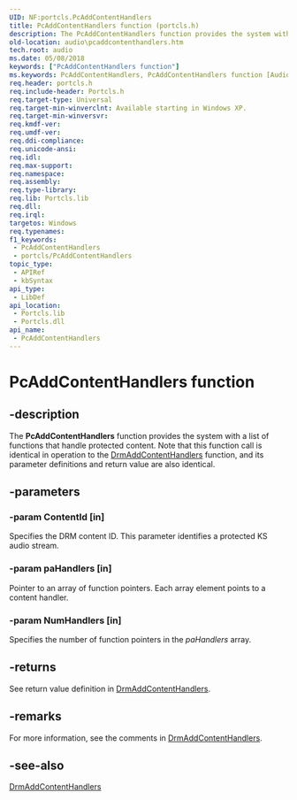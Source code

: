 ```yaml
---
UID: NF:portcls.PcAddContentHandlers
title: PcAddContentHandlers function (portcls.h)
description: The PcAddContentHandlers function provides the system with a list of functions that handle protected content.
old-location: audio\pcaddcontenthandlers.htm
tech.root: audio
ms.date: 05/08/2018
keywords: ["PcAddContentHandlers function"]
ms.keywords: PcAddContentHandlers, PcAddContentHandlers function [Audio Devices], audio.pcaddcontenthandlers, audpc-routines_11505f52-36d9-4b58-b1f8-44083705f9b5.xml, portcls/PcAddContentHandlers
req.header: portcls.h
req.include-header: Portcls.h
req.target-type: Universal
req.target-min-winverclnt: Available starting in Windows XP.
req.target-min-winversvr: 
req.kmdf-ver: 
req.umdf-ver: 
req.ddi-compliance: 
req.unicode-ansi: 
req.idl: 
req.max-support: 
req.namespace: 
req.assembly: 
req.type-library: 
req.lib: Portcls.lib
req.dll: 
req.irql: 
targetos: Windows
req.typenames: 
f1_keywords:
 - PcAddContentHandlers
 - portcls/PcAddContentHandlers
topic_type:
 - APIRef
 - kbSyntax
api_type:
 - LibDef
api_location:
 - Portcls.lib
 - Portcls.dll
api_name:
 - PcAddContentHandlers
---
```


# PcAddContentHandlers function


## -description

The <b>PcAddContentHandlers</b> function provides the system with a list of functions that handle protected content. Note that this function call is identical in operation to the <a href="/windows-hardware/drivers/ddi/drmk/nf-drmk-drmaddcontenthandlers">DrmAddContentHandlers</a> function, and its parameter definitions and return value are also identical.

## -parameters

### -param ContentId [in]


Specifies the DRM content ID. This parameter identifies a protected KS audio stream.

### -param paHandlers [in]


Pointer to an array of function pointers. Each array element points to a content handler.

### -param NumHandlers [in]


Specifies the number of function pointers in the <i>paHandlers</i> array.

## -returns

See return value definition in <a href="/windows-hardware/drivers/ddi/drmk/nf-drmk-drmaddcontenthandlers">DrmAddContentHandlers</a>.

## -remarks

For more information, see the comments in <a href="/windows-hardware/drivers/ddi/drmk/nf-drmk-drmaddcontenthandlers">DrmAddContentHandlers</a>.

## -see-also

<a href="/windows-hardware/drivers/ddi/drmk/nf-drmk-drmaddcontenthandlers">DrmAddContentHandlers</a>
